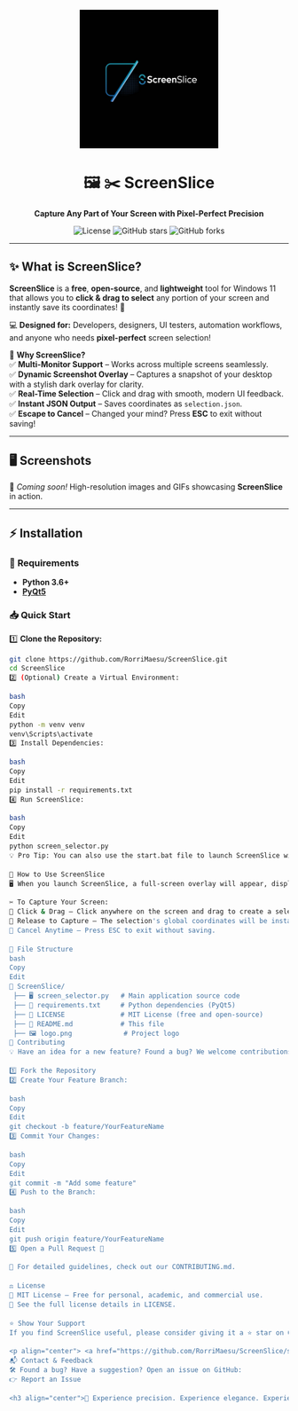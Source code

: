 <p align="center">
  <img src="logo.jpeg" alt="ScreenSlice Logo" width="250">
</p>

<h1 align="center">🖼️ ✂️ ScreenSlice</h1>
<p align="center">
  <b>Capture Any Part of Your Screen with Pixel-Perfect Precision</b>  
</p>

<p align="center">
  <img src="https://img.shields.io/github/license/RorriMaesu/ScreenSlice?style=for-the-badge" alt="License">
  <img src="https://img.shields.io/github/stars/RorriMaesu/ScreenSlice?style=for-the-badge" alt="GitHub stars">
  <img src="https://img.shields.io/github/forks/RorriMaesu/ScreenSlice?style=for-the-badge" alt="GitHub forks">
</p>

---

## ✨ **What is ScreenSlice?**  

**ScreenSlice** is a **free**, **open-source**, and **lightweight** tool for Windows 11 that allows you to **click & drag to select** any portion of your screen and instantly save its coordinates! 🎯  

💻 **Designed for:** Developers, designers, UI testers, automation workflows, and anyone who needs **pixel-perfect** screen selection!  

🔹 **Why ScreenSlice?**  
✅ **Multi-Monitor Support** – Works across multiple screens seamlessly.  
✅ **Dynamic Screenshot Overlay** – Captures a snapshot of your desktop with a stylish dark overlay for clarity.  
✅ **Real-Time Selection** – Click and drag with smooth, modern UI feedback.  
✅ **Instant JSON Output** – Saves coordinates as `selection.json`.  
✅ **Escape to Cancel** – Changed your mind? Press **ESC** to exit without saving!  

---

## 🖥️ **Screenshots**  

🚀 *Coming soon!* High-resolution images and GIFs showcasing **ScreenSlice** in action.  

---

## ⚡ **Installation**  

### 🔧 **Requirements**  
- **Python 3.6+**  
- **[PyQt5](https://pypi.org/project/PyQt5/)**  

### 📥 **Quick Start**  

1️⃣ **Clone the Repository:**  
```bash
git clone https://github.com/RorriMaesu/ScreenSlice.git
cd ScreenSlice
2️⃣ (Optional) Create a Virtual Environment:

bash
Copy
Edit
python -m venv venv
venv\Scripts\activate
3️⃣ Install Dependencies:

bash
Copy
Edit
pip install -r requirements.txt
4️⃣ Run ScreenSlice:

bash
Copy
Edit
python screen_selector.py
💡 Pro Tip: You can also use the start.bat file to launch ScreenSlice with a simple double-click! 🖱️

🎯 How to Use ScreenSlice
🖥️ When you launch ScreenSlice, a full-screen overlay will appear, displaying a captured image of your desktop with a sleek dark tint.

✂️ To Capture Your Screen:
🔹 Click & Drag – Click anywhere on the screen and drag to create a selection rectangle.
🔹 Release to Capture – The selection's global coordinates will be instantly saved to selection.json.
🔹 Cancel Anytime – Press ESC to exit without saving.

📁 File Structure
bash
Copy
Edit
📂 ScreenSlice/
 ├── 🖥️ screen_selector.py   # Main application source code
 ├── 📄 requirements.txt     # Python dependencies (PyQt5)
 ├── 📜 LICENSE              # MIT License (free and open-source)
 ├── 📖 README.md            # This file
 ├── 🖼️ logo.png             # Project logo
🤝 Contributing
💡 Have an idea for a new feature? Found a bug? We welcome contributions!

1️⃣ Fork the Repository
2️⃣ Create Your Feature Branch:

bash
Copy
Edit
git checkout -b feature/YourFeatureName
3️⃣ Commit Your Changes:

bash
Copy
Edit
git commit -m "Add some feature"
4️⃣ Push to the Branch:

bash
Copy
Edit
git push origin feature/YourFeatureName
5️⃣ Open a Pull Request 🎉

📌 For detailed guidelines, check out our CONTRIBUTING.md.

⚖️ License
📜 MIT License – Free for personal, academic, and commercial use.
🔗 See the full license details in LICENSE.

⭐ Show Your Support
If you find ScreenSlice useful, please consider giving it a ⭐ star on GitHub! It helps us grow and improve. 🚀

<p align="center"> <a href="https://github.com/RorriMaesu/ScreenSlice/stargazers"> <img src="https://img.shields.io/github/stars/RorriMaesu/ScreenSlice.svg?style=social&label=Star" alt="GitHub stars"> </a> </p>
📬 Contact & Feedback
🛠️ Found a bug? Have a suggestion? Open an issue on GitHub:
👉 Report an Issue

<h3 align="center">🎨 Experience precision. Experience elegance. Experience ScreenSlice. ✂️</h3>

